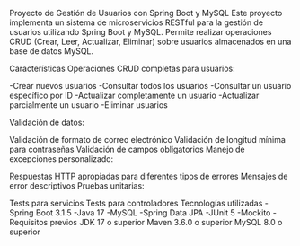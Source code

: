 Proyecto de Gestión de Usuarios con Spring Boot y MySQL
Este proyecto implementa un sistema de microservicios RESTful para la gestión de usuarios utilizando Spring Boot y MySQL. Permite realizar operaciones CRUD (Crear, Leer, Actualizar, Eliminar) sobre usuarios almacenados en una base de datos MySQL.

Características
Operaciones CRUD completas para usuarios:

-Crear nuevos usuarios
-Consultar todos los usuarios
-Consultar un usuario específico por ID
-Actualizar completamente un usuario
-Actualizar parcialmente un usuario
-Eliminar usuarios

Validación de datos:

Validación de formato de correo electrónico
Validación de longitud mínima para contraseñas
Validación de campos obligatorios
Manejo de excepciones personalizado:

Respuestas HTTP apropiadas para diferentes tipos de errores
Mensajes de error descriptivos
Pruebas unitarias:

Tests para servicios
Tests para controladores
Tecnologías utilizadas
-Spring Boot 3.1.5
-Java 17
-MySQL
-Spring Data JPA
-JUnit 5
-Mockito
-Requisitos previos
JDK 17 o superior
Maven 3.6.0 o superior
MySQL 8.0 o superior
